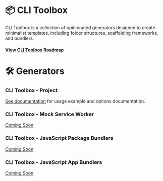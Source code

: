 # 📦 CLI Toolbox

CLI Toolbox is a collection of opinionated generators designed to create minimalist templates, including folder structures, scaffolding frameworks, and bundlers.

#### [View CLI Toolbox Roadmap](/ROADMAP.md)

# 🛠️ Generators

### CLI Toolbox - Project

[See documentation](./packages//cli-toolbox-project/README.md) for usage example and options documentation.

### CLI Toolbox - Mock Service Worker

[Coming Soon](/ROADMAP.md)

### CLI Toolbox - JavaScript Package Bundlers

[Coming Soon](/ROADMAP.md)

### CLI Toolbox - JavaScript App Bundlers

[Coming Soon](/ROADMAP.md)
